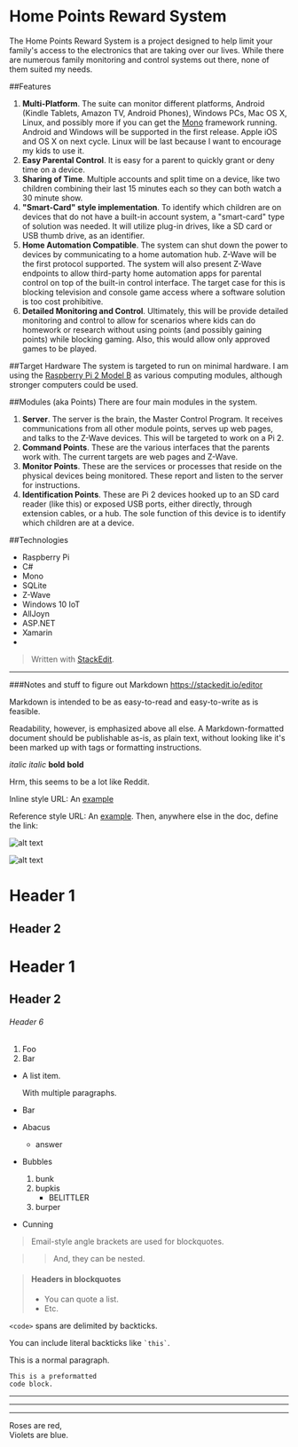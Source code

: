 # Home Points Reward System
The Home Points Reward System is a project designed to help limit your family's access to the electronics that are taking over our lives.  While there are numerous family monitoring and control systems out there, none of them suited my needs.

##Features
1.  **Multi-Platform**.  The suite can monitor different platforms, Android (Kindle Tablets, Amazon TV, Android Phones), Windows PCs, Mac OS X, Linux, and possibly more if you can get the [Mono](http://www.mono-project.com/) framework running.  Android and Windows will be supported in the first release.  Apple iOS and OS X on next cycle.  Linux will be last because I want to encourage my kids to use it.
2. **Easy Parental Control**. It is easy for a parent to quickly grant or deny time on a device.
3. **Sharing of Time**. Multiple accounts and split time on a device, like two children combining their last 15 minutes each so they can both watch a 30 minute show.
4. **"Smart-Card" style implementation**.  To identify which children are on devices that do not have a built-in account system, a "smart-card" type of solution was needed.  It will utilize plug-in drives, like a SD card or USB thumb drive, as an identifier.  
5. **Home Automation Compatible**.  The system can shut down the power to devices by communicating to a home automation hub.  Z-Wave will be the first protocol supported.  The system will also present Z-Wave endpoints to allow third-party home automation apps for parental control on top of the built-in control interface.  The target case for this is blocking television and console game access where a software solution is too cost prohibitive.
6. **Detailed Monitoring and Control**.  Ultimately, this will be provide detailed monitoring and control to allow for scenarios where kids can do homework or research without using points (and possibly gaining points) while blocking gaming.  Also, this would allow only approved games to be played.  

##Target Hardware
The system is targeted to run on minimal hardware.  I am using the [Raspberry Pi 2 Model B](https://www.raspberrypi.org/products/raspberry-pi-2-model-b/) as various computing modules, although stronger computers could be used.

##Modules (aka Points)
There are four main modules in the system.
1. **Server**.  The server is the brain, the Master Control Program.  It receives communications from all other module points, serves up web pages, and talks to the Z-Wave devices.  This will be targeted to work on a Pi 2.
1. **Command Points**. These are the various interfaces that the parents work with.  The current targets are web pages and Z-Wave.
2. **Monitor Points**.  These are the services or processes that reside on the physical devices being monitored.  These report and listen to the server for instructions.
3. **Identification Points**.  These are Pi 2 devices hooked up to an SD card reader (like this) or exposed USB ports, either directly, through extension cables, or a hub.  The sole function of this device is to identify which children are at a device.

##Technologies
* Raspberry Pi
* C#
* Mono
* SQLite
* Z-Wave
* Windows 10 IoT
* AllJoyn
* ASP.NET
* Xamarin
* 

> Written with [StackEdit](https://stackedit.io/).


-----------------------------------------------------
###Notes and stuff to figure out Markdown
https://stackedit.io/editor

Markdown is intended to be as easy-to-read and easy-to-write as is feasible.

Readability, however, is emphasized above all else. A Markdown-formatted
document should be publishable as-is, as plain text, without looking
like it's been marked up with tags or formatting instructions. 

*italic* _italic_ **bold** __bold__

Hrm, this seems to be a lot like Reddit.

Inline style URL:
An [example](http://www.google.com "Title")

Reference style URL:
An [example][id]. Then, anywhere
else in the doc, define the link:

  [id]: http://example.com/  "Title"

![alt text](/path/img.jpg "Title")

![alt text][id]

[id]: /url/to/img.jpg "Title"


Header 1
========

Header 2
--------

# Header 1 #

## Header 2 ##

###### Header 6

1.  Foo
2.  Bar

*   A list item.

    With multiple paragraphs.

*   Bar


*   Abacus
    * answer
*   Bubbles
    1.  bunk
    2.  bupkis
        * BELITTLER
    3. burper
*   Cunning


> Email-style angle brackets
> are used for blockquotes.

> > And, they can be nested.

> #### Headers in blockquotes
> 
> * You can quote a list.
> * Etc.


`<code>` spans are delimited
by backticks.

You can include literal backticks
like `` `this` ``.


This is a normal paragraph.

    This is a preformatted
    code block.



---

* * *

- - - - 


Roses are red,   
Violets are blue.



